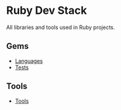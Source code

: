# Ruby Dev Stack

All libraries and tools used in Ruby projects.

## Gems

* [Languages](./gems/languages.md)
* [Tests](./gems/tests.md)

## Tools

* [Tools](./tools/tools.md)
